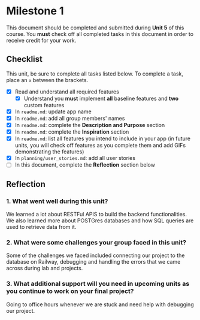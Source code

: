 # Milestone 1

This document should be completed and submitted during **Unit 5** of this course. You **must** check off all completed tasks in this document in order to receive credit for your work.

## Checklist

This unit, be sure to complete all tasks listed below. To complete a task, place an `x` between the brackets.

- [x] Read and understand all required features
  - [x] Understand you **must** implement **all** baseline features and **two** custom features
- [x] In `readme.md`: update app name
- [x] In `readme.md`: add all group members' names
- [x] In `readme.md`: complete the **Description and Purpose** section
- [x] In `readme.md`: complete the **Inspiration** section
- [x] In `readme.md`: list all features you intend to include in your app (in future units, you will check off features as you complete them and add GIFs demonstrating the features)
- [x] In `planning/user_stories.md`: add all user stories
- [ ] In this document, complete the **Reflection** section below

## Reflection

### 1. What went well during this unit?

We learned a lot about RESTFul APIS to build the backend functionalities. We also learned more about POSTGres databases and how SQL queries are used to retrieve data from it.

### 2. What were some challenges your group faced in this unit?

Some of the challenges we faced included connecting our project to the database on Railway, debugging and handling the errors that we came across during lab and projects. 

### 3. What additional support will you need in upcoming units as you continue to work on your final project?

Going to office hours whenever we are stuck and need help with debugging our project.
